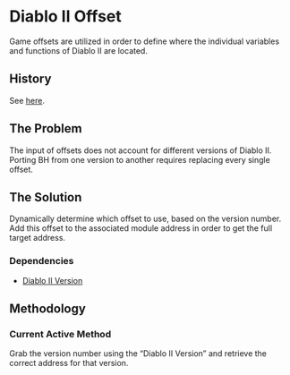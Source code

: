 # Diablo II Offset

Game offsets are utilized in order to define where the individual variables and functions of Diablo II are located.

## History

See [here](../Version).

## The Problem

The input of offsets does not account for different versions of Diablo II. Porting BH from one version to another requires replacing every single offset.

## The Solution

Dynamically determine which offset to use, based on the version number. Add this offset to the associated module address in order to get the full target address.

### Dependencies

- [Diablo II Version](../Version)

## Methodology

### Current Active Method

Grab the version number using the “Diablo II Version” and retrieve the correct address for that version.

